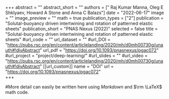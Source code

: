 +++
abstract = ""
abstract_short = ""
authors = ["  Raj Kumar Manna, Oleg E Shklyaev, Howard A Stone and Anna C Balazs"]
date = "2022-06-17"
image = ""
image_preview = ""
math = true
publication_types = ["2"]
publication = "Solutal-buoyancy driven intertwining and rotation of patterned elastic sheets"
publication_short = "PNAS Nexus (2022)"
selected = false
title = "Solutal-buoyancy driven intertwining and rotation of patterned elastic sheets"
#url_code = ""
url_dataset = ""
#url_DOI = "https://pubs.rsc.org/en/content/articlelanding/2020/mh/d0mh00730g/unauth#!divAbstract"
url_pdf = "https://doi.org/10.1093/pnasnexus/pgac072"
#url_project = "project/deep-learning/"
#url_slides = ""
#url_video = "https://pubs.rsc.org/en/content/articlelanding/2020/mh/d0mh00730g/unauth#!divAbstract"
[[url_custom]]
    name = "DOI"
    url = "https://doi.org/10.1093/pnasnexus/pgac072"              
+++

#More detail can easily be written here using *Markdown* and $\rm \LaTeX$ math code.
